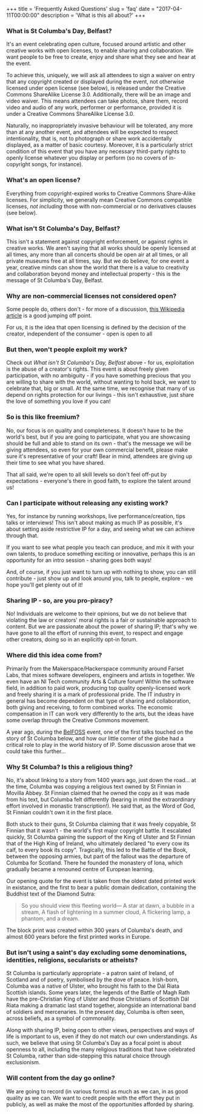 +++
title = 'Frequently Asked Questions'
slug = 'faq'
date = "2017-04-11T00:00:00"
description = 'What is this all about?'
+++
### What is St Columba's Day, Belfast?

It's an event celebrating open culture, focused around artistic and other creative works with open licenses, to enable sharing and collaboration. We want people to be free to create, enjoy and share what they see and hear at the event.

To achieve this, uniquely, we will ask all attendees to sign a waiver on entry that any copyright created or displayed during the event, not otherwise licensed under open license (see below), is released under the Creative Commons ShareAlike License 3.0. Additionally, there will be an image and video waiver. This means attendees can take photos, share them, record video and audio of any work, performer or performance, provided it is under a Creative Commons ShareAlike License 3.0.

Naturally, no inappropriately invasive behaviour will be tolerated, any more than at any another event, and attendees will be expected to respect intentionality, that is, not to photograph or share work accidentally displayed, as a matter of basic courtesy. Moreover, it is a particularly strict condition of this event that you have any necessary third-party rights to openly license whatever you display or perform (so no covers of in-copyright songs, for instance).

### What's an open license?

Everything from copyright-expired works to Creative Commons Share-Alike licenses. For simplicity, we generally mean Creative Commons compatible licenses, _not including_ those with non-commercial or no derivatives clauses (see below).

### What isn't St Columba's Day, Belfast?

This isn't a statement against copyright enforcement, or against rights in creative works. We aren't saying that all works should be openly licensed at all times, any more than all concerts should be open air at all times, or all private museums free at all times, say. But we do believe, for one event a year, creative minds can show the world that there is a value to creativity and collaboration beyond money and intellectual property - this is the message of St Columba's Day, Belfast.

### Why are non-commercial licenses not considered open?

Some people do, others don't - for more of a discussion, [this Wikipedia article](https://en.wikipedia.org/wiki/Creative_Commons#Criticism_of_the_non-commercial_license) is a good jumping off point.

For us, it is the idea that open licensing is defined by the decision of the creator, independent of the consumer - open is open to all

### But then, won't people exploit my work?

Check out *What isn't St Columba's Day, Belfast* above - for us, exploitation is the abuse of a creator's rights. This event is about freely given participation, with no ambiguity - if you have something precious that you are willing to share with the world, without wanting to hold back, we want to celebrate that, big or small. At the same time, we recognise that many of us depend on rights protection for our livings - this isn't exhaustive, just share the love of something you love if you can!

### So is this like freemium?

No, our focus is on quality and completeness. It doesn't have to be the world's best, but if you are going to participate, what you are showcasing should be full and able to stand on its own - that's the message we will be giving attendees, so even for your own commercial benefit, please make sure it's representative of your craft! Bear in mind, attendees are giving up their time to see what you have shared.

That all said, we're open to all skill levels so don't feel off-put by expectations - everyone's there in good faith, to explore the talent around us!

### Can I participate without releasing any existing work?

Yes, for instance by running workshops, live performance/creation, tips talks or interviews! This isn't about making as much IP as possible, it's about setting aside restrictive IP for a day, and seeing what we can achieve through that.

If you want to see what people you teach can produce, and mix it with your own talents, to produce something exciting or innovative, perhaps this is an opportunity for an intro session - sharing goes both ways!

And, of course, if you just want to turn up with nothing to show, you can still contribute - just show up and look around you, talk to people, explore - we hope you'll get plenty out of it!

### Sharing IP - so, are you pro-piracy?

No! Individuals are welcome to their opinions, but we do not believe that violating the law or creators' moral rights is a fair or sustainable approach to content. But we are passionate about the power of sharing IP; that's why we have gone to all the effort of running this event, to respect and engage other creators, doing so in an explicitly opt-in forum.

### Where did this idea come from?

Primarily from the Makerspace/Hackerspace community around Farset Labs, that mixes software developers, engineers and artists in together. We even have an NI Tech community Arts &amp; Culture forum! Within the software field, in addition to paid work, producing top quality openly-licensed work and freely sharing it is a mark of professional pride. The IT industry in general has become dependent on that type of sharing and collaboration, both giving and receiving, to form combined works. The economic compensation in IT can work very differently to the arts, but the ideas have some overlap through the Creative Commons movement.

A year ago, during the [BelFOSS](http://belfoss.eeecs.qub.ac.uk) event, one of the first talks touched on the story of St Columba below, and how our little corner of the globe had a critical role to play in the world history of IP. Some discussion arose that we could take this further...

### Why St Columba? Is this a religious thing?

No, it's about linking to a story from 1400 years ago, just down the road... at the time, Columba was copying a religious text owned by St Finnian in Movilla Abbey. St Finnian claimed that he owned the copy as it was made from his text, but Columba felt differently (bearing in mind the extraordinary effort involved in monastic transcription!). He said that, as the Word of God, St Finnian couldn't own it in the first place.

Both stuck to their guns, St Columba claiming that it was freely copyable, St Finnian that it wasn't - the world's first major copyright battle. It escalated quickly, St Columba gaining the support of the King of Ulster and St Finnian that of the High King of Ireland, who ultimately declared "to every cow its calf, to every book its copy". Tragically, this led to the Battle of the Book, between the opposing armies, but part of the fallout was the departure of Columba for Scotland. There he founded the monastery of Iona, which gradually became a renouned centre of European learning.

Our opening quote for the event is taken from the oldest dated printed work in existance, and the first to bear a public domain dedication, containing the Buddhist text of the Diamond Sutra:

> So you should view this fleeting world—
> A star at dawn, a bubble in a stream,
> A flash of lightening in a summer cloud,
> A flickering lamp, a phantom, and a dream.

The block print was created within 300 years of Columba's death, and almost 600 years before the first printed works in Europe.

### But isn't using a saint's day excluding some denominations, identities, religions, secularists or atheists?

St Columba is particularly appropriate - a patron saint of Ireland, of Scotland and of poetry, symbolised by the dove of peace. Irish-born, Columba was a native of Ulster, who brought his faith to the Dál Riata Scottish islands. Some years later, the legends of the Battle of Magh Rath have the pre-Christian King of Ulster and those Christians of Scottish Dál Riata making a dramatic last stand together, alongside an international band of soldiers and mercenaries. In the present day, Columba is often seen, across beliefs, as a symbol of commonality.

Along with sharing IP, being open to other views, perspectives and ways of life is important to us, even if they do not match our own understandings. As such, we believe that using St Columba's Day as a focal point is about openness to all, including the many religious traditions that have celebrated St Columba, rather than side-stepping this natural choice through exclusionism.

### Will content from the day go online?

We are going to record (in various forms) as much as we can, in as good quality as we can. We want to credit people with the effort they put in publicly, as well as make the most of the  opportunities afforded by sharing.
